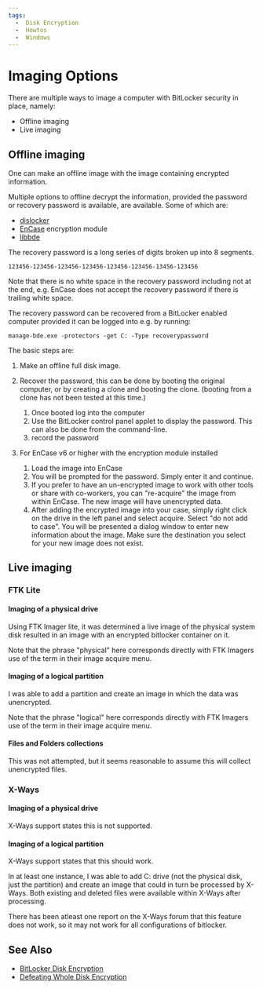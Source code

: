 ```yaml
---
tags:
  -  Disk Encryption
  -  Howtos
  -  Windows
---
```

# Imaging Options

There are multiple ways to image a computer with BitLocker security in
place, namely:

- Offline imaging
- Live imaging

## Offline imaging

One can make an offline image with the image containing encrypted
information.

Multiple options to offline decrypt the information, provided the
password or recovery password is available, are available. Some of which
are:

- [dislocker](http://www.hsc.fr/ressources/outils/dislocker/)
- [EnCase](encase.md)
  encryption module
- [libbde](libbde.md)

The recovery password is a long series of digits broken up into 8
segments.

    123456-123456-123456-123456-123456-123456-13456-123456

Note that there is no white space in the recovery password including not
at the end, e.g. EnCase does not accept the recovery password if there
is trailing white space.

The recovery password can be recovered from a BitLocker enabled computer
provided it can be logged into e.g. by running:

    manage-bde.exe -protectors -get C: -Type recoverypassword

The basic steps are:

1.  Make an offline full disk image.
2.  Recover the password, this can be done by booting the original
    computer, or by creating a clone and booting the clone. (booting
    from a clone has not been tested at this time.)
    1.  Once booted log into the computer
    2.  Use the BitLocker control panel applet to display the password.
        This can also be done from the command-line.
    3.  record the password


3.  For EnCase v6 or higher with the encryption module installed
    1.  Load the image into EnCase
    2.  You will be prompted for the password. Simply enter it and
        continue.
    3.  If you prefer to have an un-encrypted image to work with other
        tools or share with co-workers, you can "re-acquire" the image
        from within EnCase. The new image will have unencrypted data.
    4.  After adding the encrypted image into your case, simply right
        click on the drive in the left panel and select acquire. Select
        "do not add to case". You will be presented a dialog window to
        enter new information about the image. Make sure the destination
        you select for your new image does not exist.

## Live imaging

### FTK Lite

#### Imaging of a physical drive

Using FTK Imager lite, it was determined a live image of the physical
system disk resulted in an image with an encrypted bitlocker container
on it.

Note that the phrase "physical" here corresponds directly with FTK
Imagers use of the term in their image acquire menu.

#### Imaging of a logical partition

I was able to add a partition and create an image in which the data was
unencrypted.

Note that the phrase "logical" here corresponds directly with FTK
Imagers use of the term in their image acquire menu.

#### Files and Folders collections

This was not attempted, but it seems reasonable to assume this will
collect unencrypted files.

### X-Ways

#### Imaging of a physical drive

X-Ways support states this is not supported.

#### Imaging of a logical partition

X-Ways support states that this should work.

In at least one instance, I was able to add C: drive (not the physical
disk, just the partition) and create an image that could in turn be
processed by X-Ways. Both existing and deleted files were available
within X-Ways after processing.

There has been atleast one report on the X-Ways forum that this feature
does not work, so it may not work for all configurations of bitlocker.

## See Also

- [BitLocker Disk Encryption](bitlocker_disk_encryption.md)
- [Defeating Whole Disk Encryption](defeating_whole_disk_encryption.md)

